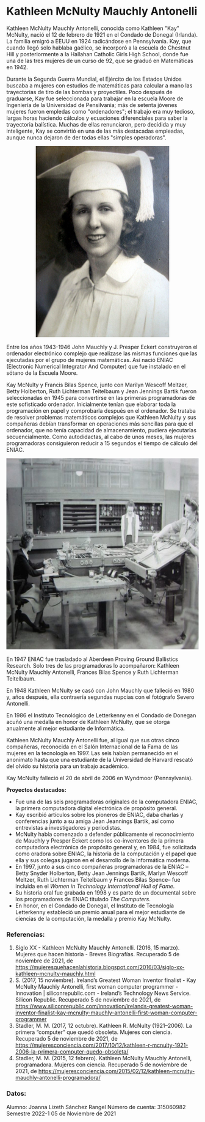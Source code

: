 # Kathleen McNulty Mauchly Antonelli

Kathleen McNulty Mauchly Antonelli, conocida como Kathleen "Kay" McNulty, nació el 12 de febrero de 1921 en el Condado de Donegal (Irlanda).
La familia emigró a EEUU en 1924 radicándose en Pennsylvania. Kay, que cuando llegó solo hablaba gaélico, se incorporó a la escuela de Chestnut Hill y posteriormente a la Hallahan Catholic Girls High School, donde fue una de las tres mujeres de un curso de 92, que se graduó en Matemáticas en 1942.

Durante la Segunda Guerra Mundial, el Ejército de los Estados Unidos buscaba a mujeres con estudios de matemáticas para calcular a mano las trayectorias de tiro de las bombas y proyectiles. Poco después de graduarse, Kay fue seleccionada para trabajar en la escuela Moore de Ingeniería de la Universidad de Pensilvania; más de setenta jóvenes mujeres fueron empledas como "ordenadores"; el trabajo era muy tedioso, largas horas haciendo cálculos y ecuaciones diferenciales para saber la trayectoria balística. Muchas de ellas renunciaron, pero decidida y muy inteligente, Kay se convirtió en una de las más destacadas empleadas, aunque nunca dejaron de der todas ellas "simples operadoras".

<div align= "center"><img src="KayMcNulty.jpg" alt="Kathleen McNulty" style="height: 500px; width:350px;"/></div>

Entre los años 1943-1946 John Mauchly y J. Presper Eckert construyeron el ordenador electrónico complejo que realizase las mismas funciones que las ejecutadas por el grupo de mujeres matemáticas. Así nació ENIAC (Electronic Numerical Integrator And Computer) que fue instalado en el sótano de la Escuela Moore.

Kay McNulty y Francis Bilas Spence, junto con Marilyn Wescoff Meltzer, Betty Holberton, Ruth Lichterman Teitelbaum y Jean Jennings Bartik fueron seleccionadas en 1945 para convertirse en las primeras programadoras de este sofisticado ordenador. Inicialmente tenían que elaborar toda la programación en papel y comprobarla después en el ordenador. Se trataba de resolver problemas matemáticos complejos que Kathleen McNulty y sus compañeras debían transformar en operaciones más sencillas para que el ordenador, que no tenía capacidad de almacenamiento, pudiera ejecutarlas secuencialmente. Como autodidactas, al cabo de unos meses, las mujeres programadoras consiguieron reducir a 15 segundos el tiempo de cálculo del ENIAC.

<div align= "center"><img src="McNulty.jpg" alt="Kathleen McNulty" style="height: 500px; width:700px;"/></div>

En 1947 ENIAC fue trasladado al Aberdeen Proving Ground Ballistics Research. Solo tres de las programadoras lo acompañaron: Kathleen McNulty Mauchly Antonelli, Frances Bilas Spence y Ruth Lichterman Teitelbaum.

En 1948 Kathleen McNulty se casó con John Mauchly que falleció en 1980 y, años después, ella contraería segundas nupcias con el fotógrafo Severo Antonelli.

En 1986 el Instituto Tecnológico de Letterkenny en el Condado de Donegan acuñó una medalla en honor de Kathleen McNulty, que se otorga anualmente al mejor estudiante de Informática.

Kathleen McNulty Mauchly Antonelli fue, al igual que sus otras cinco compañeras, reconocida en el Salón Internacional de la Fama de las mujeres en la tecnología en 1997. Las seis habían permanecido en el anonimato hasta que una estudiante de la Universidad de Harvard rescató del olvido su historia para un trabajo académico.

Kay McNulty falleció el 20 de abril de 2006 en Wyndmoor (Pennsylvania).


**Proyectos destacados:**
- Fue una de las seis programadoras originales de la computadora ENIAC, la primera computadora digital electrónica de propósito general.
- Kay escribió artículos sobre los pioneros de ENIAC, daba charlas y conferencias junto a su amiga Jean Jeannings Bartik, así como entrevistas a investigadores y periodistas.
- McNulty había comenzado a defender públicamente el reconocimiento de Mauchly y Presper Eckert como los co-inventores de la primera computadora electrónica de propósito general y, en 1984, fue solicitada como oradora sobre ENIAC, la historia de la computación y el papel que ella y sus colegas jugaron en el desarrollo de la informática moderna.
- En 1997, junto a sus cinco compañeras programadoras de la ENIAC –Betty Snyder Holberton, Betty Jean Jennings Bartik, Marlyn Wescoff Meltzer, Ruth Lichterman Teitelbaum y Frances Bilas Spence– fue incluida en el *Women in Technology International Hall of Fame*.
- Su historia oral fue grabada en 1998 y es parte de un documental sobre los programadores de ENlAC titulado *The Computers*.
- En honor, en el Condado de Donegal, el Instituto de Tecnología Letterkenny estableció un premio anual para el mejor estudiante de ciencias de la computación, la medalla y premio Kay McNulty.

 ### Referencias:
 1. Siglo XX - Kathleen McNulty Mauchly Antonelli. (2016, 15 marzo). Mujeres que hacen historia - Breves Biografías. Recuperado 5 de noviembre de 2021, de https://mujeresquehacenlahistoria.blogspot.com/2016/03/siglo-xx-kathleen-mcnulty-mauchly.html
 2. S. (2017, 15 noviembre). Ireland’s Greatest Woman Inventor finalist - Kay McNulty Mauchly Antonelli, first woman computer programmer - Innovation | siliconrepublic.com - Ireland’s Technology News Service. Silicon Republic. Recuperado 5 de noviembre de 2021, de https://www.siliconrepublic.com/innovation/irelands-greatest-woman-inventor-finalist-kay-mcnulty-mauchly-antonelli-first-woman-computer-programmer
 3. Stadler, M. M. (2017, 12 octubre). Kathleen R. McNulty (1921–2006). La primera “computer” que quedó obsoleta. Mujeres con ciencia. Recuperado 5 de noviembre de 2021, de https://mujeresconciencia.com/2017/10/12/kathleen-r-mcnulty-1921-2006-la-primera-computer-quedo-obsoleta/
 4. Stadler, M. M. (2015, 12 febrero). Kathleen McNulty Mauchly Antonelli, programadora. Mujeres con ciencia. Recuperado 5 de noviembre de 2021, de https://mujeresconciencia.com/2015/02/12/kathleen-mcnulty-mauchly-antonelli-programadora/


### Datos:
Alumno: Joanna Lizeth Sánchez Rangel
Número de cuenta: 315060982
Semestre 2022-1
05 de Noviembre de 2021

